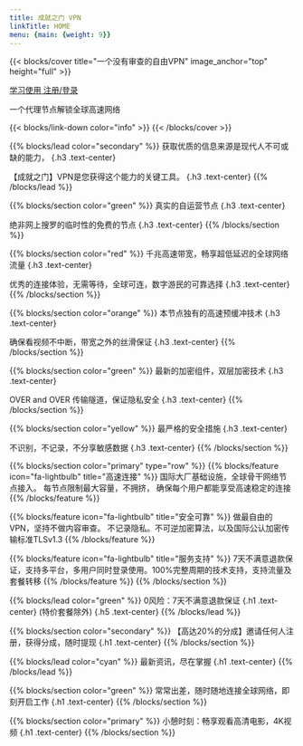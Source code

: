 ```yaml
---
title: 成就之门 VPN
linkTitle: HOME
menu: {main: {weight: 9}}
---
```


{{< blocks/cover title="一个没有审查的自由VPN" image_anchor="top" height="full" >}}

<a class="btn btn-lg btn-primary me-3 mb-4" href="/docs/">
  学习使用 <i class="fas fa-arrow-alt-circle-right ms-2"></i>
</a>

<a class="btn btn-lg btn-secondary me-3 mb-4" href="https://login.33way.top">
  注册/登录 <i class="fas fa-arrow-alt-circle-right ms-2"></i>
</a>
<p class="lead mt-5">一个代理节点解锁全球高速网络</p>
{{< blocks/link-down color="info" >}}
{{< /blocks/cover >}}


{{% blocks/lead color="secondary" %}}
获取优质的信息来源是现代人不可或缺的能力，
{.h3 .text-center}

【成就之门】VPN是您获得这个能力的关键工具。
{.h3 .text-center}
{{% /blocks/lead %}}

{{% blocks/section color="green" %}}
真实的自运营节点
{.h3 .text-center}

绝非网上搜罗的临时性的免费的节点
{.h3 .text-center}
{{% /blocks/section %}}


{{% blocks/section color="red" %}}
千兆高速带宽，畅享超低延迟的全球网络流量
{.h3 .text-center}

优秀的连接体验，无需等待，全球可连，数字游民的可靠选择
{.h3 .text-center}
{{% /blocks/section %}}


{{% blocks/section color="orange" %}}
本节点独有的高速预缓冲技术
{.h3 .text-center}

确保看视频不中断，带宽之外的丝滑保证
{.h3 .text-center}
{{% /blocks/section %}}

{{% blocks/section color="green" %}}
最新的加密组件，双层加密技术
{.h3 .text-center}

OVER and OVER 传输隧道，保证隐私安全
{.h3 .text-center}
{{% /blocks/section %}}

{{% blocks/section color="yellow" %}}
最严格的安全措施
{.h3 .text-center}

不识别，不记录，不分享敏感数据
{.h3 .text-center}
{{% /blocks/section %}}



{{% blocks/section color="primary" type="row" %}}
{{% blocks/feature icon="fa-lightbulb" title="高速连接" %}}
国际大厂基础设施，全球骨干网络节点接入。
每节点限制最大容量，不拥挤，
确保每个用户都能享受高速稳定的连接
{{% /blocks/feature %}}


{{% blocks/feature icon="fa-lightbulb" title="安全可靠" %}}
做最自由的VPN，坚持不做内容审查。
不记录隐私。不可逆加密算法，以及国际公认加密传输标准TLSv1.3
{{% /blocks/feature %}}


{{% blocks/feature icon="fa-lightbulb" title="服务支持" %}}
7天不满意退款保证，支持多平台，多用户同时登录使用。100%完整周期的技术支持，支持流量及套餐转移
{{% /blocks/feature %}}
{{% /blocks/section %}}

{{% blocks/lead color="green" %}}
0风险：7天不满意退款保证
{.h1 .text-center}
(特价套餐除外)
{.h5 .text-center}
{{% /blocks/lead %}}

{{% blocks/section color="secondary" %}}
【高达20%的分成】邀请任何人注册，获得分成，随时提现
{.h1 .text-center}
{{% /blocks/section %}}


{{% blocks/lead color="cyan" %}}
最新资讯，尽在掌握
{.h1 .text-center}
{{% /blocks/lead %}}

{{% blocks/section color="green" %}}
常常出差，随时随地连接全球网络，即刻开启工作
{.h1 .text-center}
{{% /blocks/section %}}

{{% blocks/section color="primary" %}}
小憩时刻：畅享观看高清电影，4K视频
{.h1 .text-center}
{{% /blocks/section %}}

